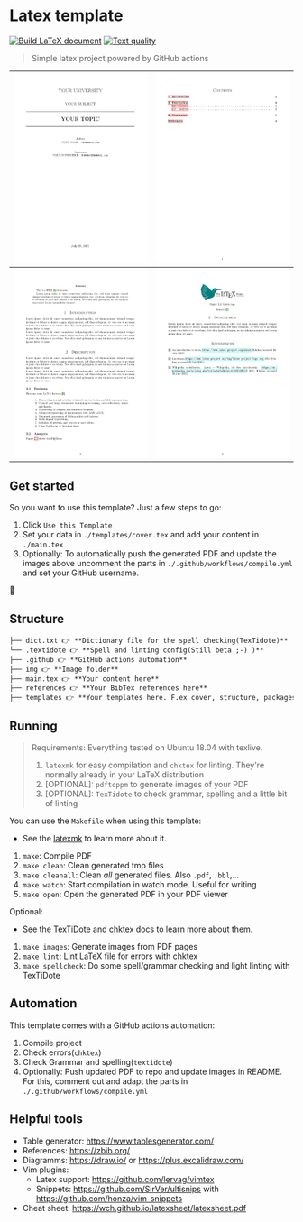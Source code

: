 # Latex template

[![Build LaTeX document](https://github.com/daniel-vera-g/latex-template/actions/workflows/compile.yml/badge.svg)](https://github.com/daniel-vera-g/latex-template/actions/workflows/compile.yml)
[![Text quality](https://github.com/daniel-vera-g/latex-template/actions/workflows/form.yml/badge.svg)](https://github.com/daniel-vera-g/latex-template/actions/workflows/form.yml)

> Simple latex project powered by GitHub actions

| <img src="./img/main-1.png" alt="PDF output" width="300px"/> | <img src="./img/main-2.png" alt="PDF output" width="300px"/> |
| ------------------------------------------------------------ | ------------------------------------------------------------ |
| <img src="./img/main-3.png" alt="PDF output" width="300px"/> | <img src="./img/main-4.png" alt="PDF output" width="300px"/> |

## Get started

So you want to use this template? Just a few steps to go:

1. Click `Use this Template`
2. Set your data in `./templates/cover.tex` and add your content in `./main.tex`
3. Optionally: To automatically push the generated PDF and update the images above uncomment the parts in
   `./.github/workflows/compile.yml` and set your GitHub username.

🚀

## Structure

```markdown
├── dict.txt 👉 **Dictionary file for the spell checking(TexTidote)**
└── .textidote 👉 **Spell and linting config(Still beta ;-) )**
├── .github 👉 **GitHub actions automation**
├── img 👉 **Image folder**
├── main.tex 👉 **Your content here**
├── references 👉 **Your BibTex references here**
├── templates 👉 **Your templates here. F.ex cover, structure, packages,...**
```

## Running

> Requirements:
> Everything tested on Ubuntu 18.04 with texlive.
>
> 1. `latexmk` for easy compilation and `chktex` for linting. They're normally already in your LaTeX distribution
> 2. [OPTIONAL]: `pdftoppm` to generate images of your PDF
> 3. [OPTIONAL]: `TexTidote` to check grammar, spelling and a little bit of linting

You can use the `Makefile` when using this template:

- See the [latexmk](https://mg.readthedocs.io/latexmk.html) to learn more about it.

1. `make`: Compile PDF
2. `make clean`: Clean generated tmp files
3. `make cleanall`: Clean _all_ generated files. Also `.pdf`, `.bbl`,...
4. `make watch`: Start compilation in watch mode. Useful for writing
5. `make open`: Open the generated PDF in your PDF viewer

Optional:

- See the [TexTiDote](https://github.com/sylvainhalle/textidote) and [chktex](https://www.nongnu.org/chktex/ChkTeX.pdf) docs to learn more about them.

1. `make images`: Generate images from PDF pages
2. `make lint`: Lint LaTeX file for errors with chktex
3. `make spellcheck`: Do some spell/grammar checking and light linting with TexTiDote

## Automation

This template comes with a GitHub actions automation:

1. Compile project
2. Check errors(`chktex`)
3. Check Grammar and spelling(`textidote`)
4. Optionally: Push updated PDF to repo and update images in README. For this, comment out and adapt the parts in
   `./.github/workflows/compile.yml`

## Helpful tools

- Table generator: <https://www.tablesgenerator.com/>
- References: <https://zbib.org/>
- Diagramms: <https://draw.io/> or <https://plus.excalidraw.com/>
- Vim plugins:
  - Latex support: <https://github.com/lervag/vimtex>
  - Snippets: <https://github.com/SirVer/ultisnips> with <https://github.com/honza/vim-snippets>
- Cheat sheet: <https://wch.github.io/latexsheet/latexsheet.pdf>

